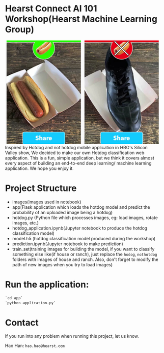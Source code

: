 # Hearst Connect AI 101 Workshop(Hearst Machine Learning Group)
![hotdog](images/hot_md.png)
Inspired by Hotdog and not hotdog mobile application in HBO's Silicon Valley show, We decided to make our own Hotdog classification web application. This is a fun, simple application, but we think it covers almost every aspect of building an end-to-end deep learning/ machine learning application. We hope you enjoy it.

# Project Structure

- images(images used in notebook)
- app(Flask application which loads the hotdog model and predict the probability of an uploaded image being a hotdog)
- hotdog.py (Python file which processes images, eg: load images, rotate images, etc.)
- hotdog_application.ipynb(Jupyter notebook to produce the hotdog classification model)
- model.h5 (hotdog classification model produced during the workshop)
- prediction.ipynb(Jupyter notebook to make prediction)
- train_set(training images for building the model, if you want to classify something else like(if house or ranch), just replace the `hodog`, `nothotdog` folders with images of house and ranch. Also,  don't forget to modify the path of new images when you try to load images)

# Run the application:
    `cd app`
    `python application.py`
# Contact
If you run into any problem when running this project, let us know.

Hao Han:  `hao.hao@hearst.com`